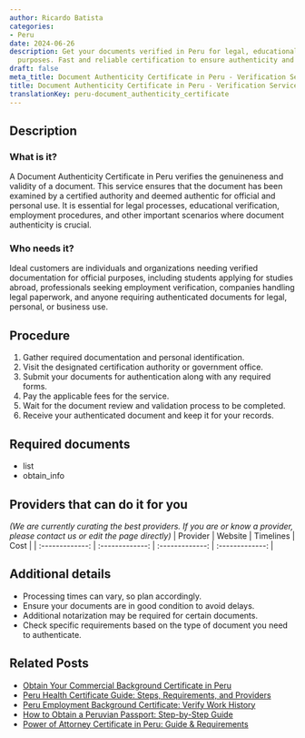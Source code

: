 ```yaml
---
author: Ricardo Batista
categories:
- Peru
date: 2024-06-26
description: Get your documents verified in Peru for legal, educational, and employment
  purposes. Fast and reliable certification to ensure authenticity and validity.
draft: false
meta_title: Document Authenticity Certificate in Peru - Verification Service
title: Document Authenticity Certificate in Peru - Verification Service
translationKey: peru-document_authenticity_certificate
---
```



## Description
### What is it?
A Document Authenticity Certificate in Peru verifies the genuineness and validity of a document. This service ensures that the document has been examined by a certified authority and deemed authentic for official and personal use. It is essential for legal processes, educational verification, employment procedures, and other important scenarios where document authenticity is crucial.

### Who needs it?
Ideal customers are individuals and organizations needing verified documentation for official purposes, including students applying for studies abroad, professionals seeking employment verification, companies handling legal paperwork, and anyone requiring authenticated documents for legal, personal, or business use.

## Procedure

1. Gather required documentation and personal identification.
2. Visit the designated certification authority or government office.
3. Submit your documents for authentication along with any required forms.
4. Pay the applicable fees for the service.
5. Wait for the document review and validation process to be completed.
6. Receive your authenticated document and keep it for your records.


## Required documents

- list
- obtain_info


## Providers that can do it for you
_(We are currently curating the best providers. If you are or know a provider, please contact us or edit the page directly)_
| Provider        |     Website     |     Timelines    |       Cost      |
| :-------------: | :-------------: |  :-------------: | :-------------: |

## Additional details

- Processing times can vary, so plan accordingly.
- Ensure your documents are in good condition to avoid delays.
- Additional notarization may be required for certain documents.
- Check specific requirements based on the type of document you need to authenticate.




## Related Posts

- [Obtain Your Commercial Background Certificate in Peru](https://tramitit.com/guides/peru/commercial_background_certificate/)
- [Peru Health Certificate Guide: Steps, Requirements, and Providers](https://tramitit.com/guides/peru/health_certificate/)
- [Peru Employment Background Certificate: Verify Work History](https://tramitit.com/guides/peru/employment_background_certificate/)
- [How to Obtain a Peruvian Passport: Step-by-Step Guide](https://tramitit.com/guides/peru/peruvian_passport/)
- [Power of Attorney Certificate in Peru: Guide & Requirements](https://tramitit.com/guides/peru/power_of_attorney_certificate/)